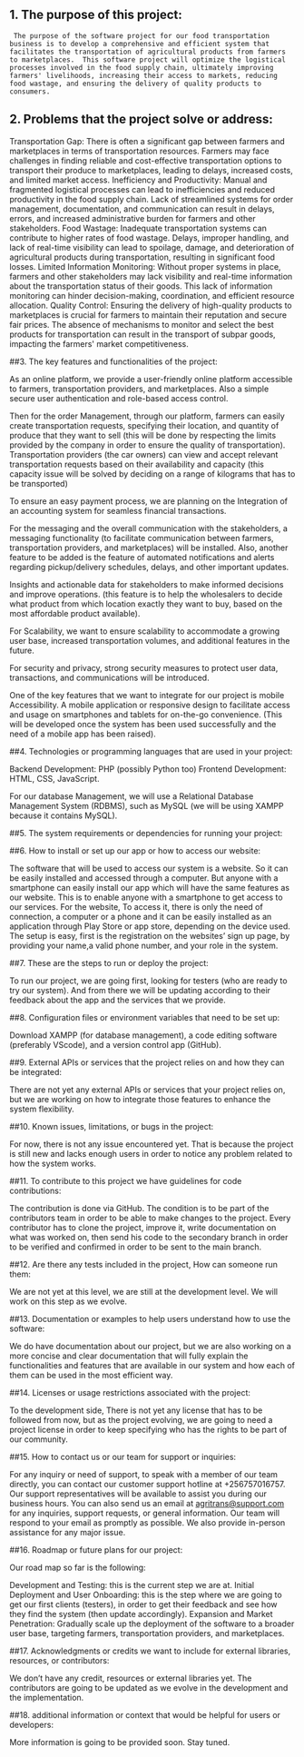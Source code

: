 

## 1. The purpose of this project:

     The purpose of the software project for our food transportation business is to develop a comprehensive and efficient system that facilitates the transportation of agricultural products from farmers to marketplaces.  This software project will optimize the logistical processes involved in the food supply chain, ultimately improving farmers' livelihoods, increasing their access to markets, reducing food wastage, and ensuring the delivery of quality products to consumers.


## 2. Problems that the project solve or address:


Transportation Gap: There is often a significant gap between farmers and marketplaces in terms of transportation resources. Farmers may face challenges in finding reliable and cost-effective transportation options to transport their produce to marketplaces, leading to delays, increased costs, and limited market access.
Inefficiency and Productivity: Manual and fragmented logistical processes can lead to inefficiencies and reduced productivity in the food supply chain. Lack of streamlined systems for order management, documentation, and communication can result in delays, errors, and increased administrative burden for farmers and other stakeholders.
Food Wastage: Inadequate transportation systems can contribute to higher rates of food wastage. Delays, improper handling, and lack of real-time visibility can lead to spoilage, damage, and deterioration of agricultural products during transportation, resulting in significant food losses.
Limited Information Monitoring: Without proper systems in place, farmers and other stakeholders may lack visibility and real-time information about the transportation status of their goods. This lack of information monitoring can hinder decision-making, coordination, and efficient resource allocation.
Quality Control: Ensuring the delivery of high-quality products to marketplaces is crucial for farmers to maintain their reputation and secure fair prices. The absence of mechanisms to monitor and select the best products for transportation can result in the transport of subpar goods, impacting the farmers' market competitiveness.

##3. The key features and functionalities of the project:

As an online platform, we provide a user-friendly online platform accessible to farmers, transportation providers, and marketplaces. Also a simple secure user authentication and role-based access control.

Then for the order Management, through our platform, farmers can easily create transportation requests, specifying their location, and quantity of produce that they want to sell (this will be done by respecting the limits provided by the company in order to ensure the quality of transportation). Transportation providers (the car owners) can view and accept relevant transportation requests based on their availability and capacity (this capacity issue will be solved by deciding on a range of kilograms that has to be transported)

To ensure an easy payment process, we are planning on the Integration of an accounting system for seamless financial transactions.

For the messaging and the overall communication with the stakeholders, a messaging functionality (to facilitate communication between farmers, transportation providers, and marketplaces) will be installed. Also, another feature to be added is the feature of automated notifications and alerts regarding pickup/delivery schedules, delays, and other important updates.

Insights and actionable data for stakeholders to make informed decisions and improve operations. (this feature is to help the wholesalers to decide what product from which location exactly they want to buy, based on the most affordable product available).

For Scalability, we want to ensure scalability to accommodate a growing user base, increased transportation volumes, and additional features in the future.

For security and privacy, strong security measures to protect user data, transactions, and communications will be introduced.

One of the key features that we want to integrate for our project is mobile Accessibility. A mobile application or responsive design to facilitate access and usage on smartphones and tablets for on-the-go convenience. (This will be developed once the system has been used successfully and the need of a mobile app has been raised).

##4. Technologies or programming languages that are used in your project:

Backend Development: PHP (possibly Python too)
Frontend Development: HTML, CSS, JavaScript.

For our database Management, we will use a Relational Database Management System (RDBMS), such as MySQL (we will be using XAMPP because it contains MySQL).

##5. The system requirements or dependencies for running your project:





##6. How to install or set up our app or how to access our website:


The software that will be used to access our system is a website. So it can be easily installed and accessed through a computer. But anyone with a smartphone can easily install our app which will have the same features as our website. This is to enable anyone with a smartphone to get access to our services. For the website, To access it, there is only the need of connection, a computer or a phone and it can be easily installed as an application through Play Store or app store, depending on the device used.
The setup is easy, first is the registration on the websites’ sign up page, by providing your name,a valid phone number, and your role in the system.

##7. These are the steps to run or deploy the project:


To run our project, we are going first, looking for testers (who are ready to try our system). And from there we will be updating according to their feedback about the app and the services that we provide.



##8. Configuration files or environment variables that need to be set up:




Download XAMPP (for database management),  a code editing software (preferably VScode), and a version control app (GitHub).



##9. External APIs or services that the project relies on and how they can be integrated:


There are not yet any external APIs or services that your project relies on, but we are working on how to integrate those features to enhance the system flexibility.



##10. Known issues, limitations, or bugs in the project:




For now, there is not any issue encountered yet. That is because the project is still new and lacks enough users in order to notice any problem related to how the system works.



##11. To contribute to this project we have guidelines for code contributions:


The contribution is done via GitHub. The condition is to be part of the contributors team in order to be able to make changes to the project. Every contributor has to clone the project, improve it, write documentation on what was worked on, then send his code to the secondary branch in order to be verified and confirmed in order to be sent to the main branch.



##12. Are there any tests included in the project, How can someone run them:




We are not yet at this level, we are still at the development level. We will work on this step as we evolve.





##13. Documentation or examples to help users understand how to use the software:


We do have documentation about our project, but we are also working on a more concise and clear documentation that will fully explain the functionalities and features that are available in our system and how each of them can be used in the most efficient way.



##14. Licenses or usage restrictions associated with the project:


To the development side, There is not yet any license that has to be followed from now, but as the project evolving, we are going to need a project license in order to keep specifying who has the rights to be part of our community.



##15. How to contact us or our team for support or inquiries:


For any inquiry or need of support, to speak with a member of our team directly, you can contact our customer support hotline at +256757016757. Our support representatives will be available to assist you during our business hours. You can also send us an email at agritrans@support.com for any inquiries, support requests, or general information. Our team will respond to your email as promptly as possible. We also provide in-person assistance for any major issue.



##16. Roadmap or future plans for our project:




Our road map so far is the following:


Development and Testing: this is the current step we are at.
Initial Deployment and User Onboarding: this is the step where we are going to get our first clients (testers), in order to get their feedback and see how they find the system (then update accordingly).
Expansion and Market Penetration: Gradually scale up the deployment of the software to a broader user base, targeting farmers, transportation providers, and marketplaces.

##17. Acknowledgments or credits we want to include for external libraries, resources, or contributors:


We don’t have any credit, resources or external libraries yet. The contributors are going to be updated as we evolve in the development and the implementation.



##18. additional information or context that would be helpful for users or developers:

More information is going to be provided soon. Stay tuned.
